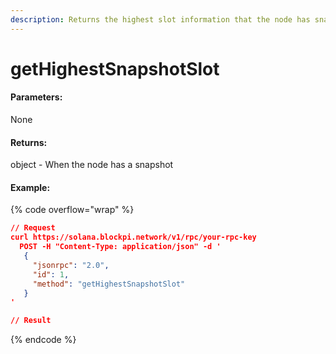 ```yaml
---
description: Returns the highest slot information that the node has snapshots for.
---
```


# getHighestSnapshotSlot

#### **Parameters:**

None

#### **Returns:**

object - When the node has a snapshot

#### Example:

{% code overflow="wrap" %}
```json
// Request
curl https://solana.blockpi.network/v1/rpc/your-rpc-key
  POST -H "Content-Type: application/json" -d ' 
   {
     "jsonrpc": "2.0",
     "id": 1,
     "method": "getHighestSnapshotSlot"
   }
'

// Result

```
{% endcode %}
